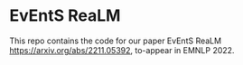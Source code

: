 # EvEntS ReaLM
This repo contains the code for our paper EvEntS ReaLM https://arxiv.org/abs/2211.05392, to-appear in EMNLP 2022.
